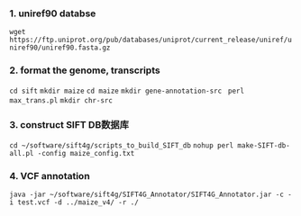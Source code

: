 ### 1. uniref90 databse
```wget https://ftp.uniprot.org/pub/databases/uniprot/current_release/uniref/uniref90/uniref90.fasta.gz```
### 2. format the genome, transcripts
```cd sift```
```mkdir maize```
```cd maize```
```mkdir gene-annotation-src ```
```perl max_trans.pl```
```mkdir chr-src```
### 3. construct SIFT DB数据库
```cd ~/software/sift4g/scripts_to_build_SIFT_db```
```nohup perl make-SIFT-db-all.pl -config maize_config.txt ```
### 4. VCF annotation
```java -jar ~/software/sift4g/SIFT4G_Annotator/SIFT4G_Annotator.jar -c -i test.vcf -d ../maize_v4/ -r ./```
